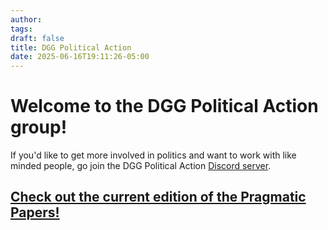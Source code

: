 ```yaml
---
author: 
tags: 
draft: false
title: DGG Political Action
date: 2025-06-16T19:11:26-05:00
---
```

# Welcome to the DGG Political Action group!
If you'd like to get more involved in politics and want to work with like minded people, go join the DGG Political Action [Discord server](https://discord.gg/HXQy6hnkq7).

## [Check out the current edition of the Pragmatic Papers!](https://pragmaticpapers.github.io/16/)

